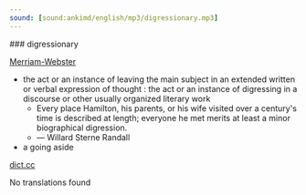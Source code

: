 ```yaml
---
sound: [sound:ankimd/english/mp3/digressionary.mp3]
---
```


\### digressionary

[Merriam-Webster](https://www.merriam-webster.com/dictionary/digressionary)

- the act or an instance of leaving the main subject in an extended written or verbal expression of thought : the act or an instance of digressing in a discourse or other usually organized literary work
    - Every place Hamilton, his parents, or his wife visited over a century's time is described at length; everyone he met merits at least a minor biographical digression.
    - — Willard Sterne Randall
- a going aside

[dict.cc](https://www.dict.cc/digressionary)

No translations found

